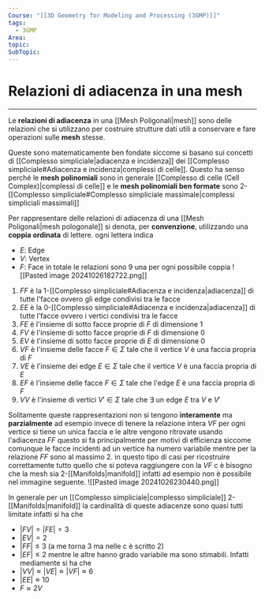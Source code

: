 ```yaml
---
Course: "[[3D Geometry for Modeling and Processing (3GMP)]]"
tags:
  - 3GMP
Area: 
topic: 
SubTopic: 
---
```


# Relazioni di adiacenza in una mesh
---
Le __relazioni di adiacenza__ in una [[Mesh Poligonali|mesh]] sono delle relazioni che si utilizzano per costruire strutture dati utili a conservare e fare operazioni sulle __mesh__ stesse.

Queste sono matematicamente ben fondate siccome si basano sui concetti di [[Complesso simpliciale|adiacenza e incidenza]] dei [[Complesso simpliciale#Adiacenza e incidenza|complessi di celle]]. Questo ha senso perché le __mesh polinomiali__ sono in generale [[Complesso di celle (Cell Complex)|complessi di celle]] e le __mesh polinomiali ben formate__ sono $2$-[[Complesso simpliciale#Complesso simpliciale massimale|complessi simpliciali massimali]]

Per rappresentare delle relazioni di adiacenza di una [[Mesh Poligonali|mesh pologonale]] si denota, per __convenzione__, utilizzando una __coppia ordinata__ di lettere. ogni lettera indica  
- $E$: Edge 
- $V$: Vertex
- $F$: Face
in totale le relazioni sono 9 una per ogni possibile coppia 
![[Pasted image 20241026182722.png]]
1. $FF$ è la $1$-[[Complesso simpliciale#Adiacenza e incidenza|adiacenza]] di tutte l'facce ovvero gli edge condivisi tra le facce
2. $EE$ è la $0$-[[Complesso simpliciale#Adiacenza e incidenza|adiacenza]] di tutte l'facce ovvero i vertici condivisi tra le facce
3. $FE$ è l'insieme di sotto facce proprie di  $F$ di dimensione $1$ 
4. $FV$ è l'insieme di sotto facce proprie di  $F$ di dimensione $0$ 
5. $EV$ è l'insieme di sotto facce proprie di  $E$ di dimensione $0$ 
6. $VF$ è l'insieme delle facce $F \in \Sigma$ tale che il vertice $V$ è una faccia propria di $F$ 
7. $VE$ è l'insieme dei edge  $E \in \Sigma$ tale che il vertice $V$ è una faccia propria di $E$
8. $EF$ è l'insieme delle facce  $F \in \Sigma$ tale che l'edge $E$ è una faccia propria di $F$
9. $VV$ è l'insieme di vertici $V' \in \Sigma$ tale che  $\exists$ un edge $E$ tra $V$ e $V'$



Solitamente queste rappresentazioni non si tengono __interamente__ ma __parzialmente__ ad esempio invece di tenere la relazione intera $VF$ per ogni vertice si tiene un unica faccia e le altre vengono ritrovate usando l'adiacenza $FF$  questo si fa principalmente per motivi di efficienza siccome comunque le  facce incidenti ad un vertice ha numero variabile mentre per la relazione $FF$ sono al massimo $2$.
in questo tipo di casi per ricostruire correttamente tutto quello che si poteva raggiungere con la $VF$ c è bisogno che la mesh sia $2$-[[Manifolds|manifold]] infatti ad esempio non è possibile nel immagine seguente.
![[Pasted image 20241026230440.png]]

In generale per un [[Complesso simpliciale|complesso simpliciale]] $2$-[[Manifolds|manifold]] la cardinalità di queste adiacenze sono quasi tutti limitate infatti si ha che 
- $|FV|=|FE|= 3$
- $|EV|=2$
- $|FF|\leq 3$ (a me torna $3$ ma  nelle c è scritto $2$)
- $|EF|\leq 2$
mentre le altre hanno grado variabile ma sono stimabili. Infatti mediamente si ha che
- $|VV|\approx|VE|\approx|VF|\approx6$
- $|EE|\approx10$
- $F\approx 2V$
